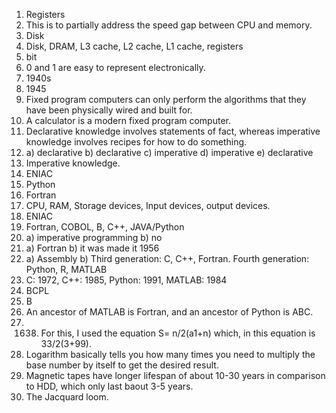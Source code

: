 1. Registers   
2. This is to partially address the speed gap between CPU and memory.   
3. Disk  
4. Disk, DRAM, L3 cache, L2 cache, L1 cache, registers   
6. bit  
7. 0 and 1 are easy to represent electronically.  
8. 1940s   
9. 1945   
10. Fixed program computers can only perform the algorithms that they have been physically wired and built for.   
11. A calculator is a modern fixed program computer.    
12. Declarative knowledge involves statements of fact, whereas imperative knowledge involves recipes for how to do something.   
13. a) declarative b) declarative c) imperative d) imperative e) declarative  
14. Imperative knowledge.  
15. ENIAC  
16. Python  
17. Fortran  
18. CPU, RAM, Storage devices, Input devices, output devices.    
19. ENIAC  
20. Fortran, COBOL, B, C++, JAVA/Python   
21.  a) imperative programming  b) no   
22. a) Fortran b) it was made it 1956  
23. a) Assembly  b) Third generation: C, C++, Fortran. Fourth generation: Python, R, MATLAB  
24. C: 1972, C++: 1985, Python: 1991, MATLAB: 1984  
25. BCPL  
26. B  
27. An ancestor of MATLAB is Fortran, and an ancestor of Python is ABC.  
28. 1638. For this, I used the equation S= n/2(a1+n) which, in this equation is 33/2(3+99).    
29. Logarithm basically tells you how many times you need to multiply the base number by itself to get the desired result.  
30. Magnetic tapes have longer lifespan of about 10-30 years in comparison to HDD, which only last baout 3-5 years.    
31. The Jacquard loom.  

